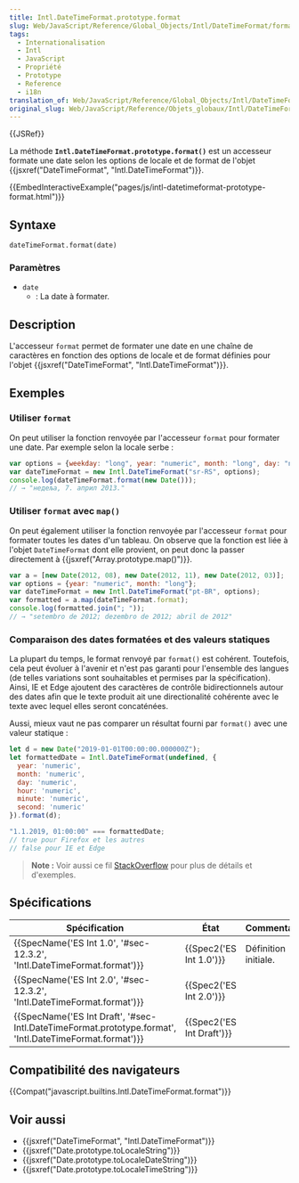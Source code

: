 ```yaml
---
title: Intl.DateTimeFormat.prototype.format
slug: Web/JavaScript/Reference/Global_Objects/Intl/DateTimeFormat/format
tags:
  - Internationalisation
  - Intl
  - JavaScript
  - Propriété
  - Prototype
  - Reference
  - i18n
translation_of: Web/JavaScript/Reference/Global_Objects/Intl/DateTimeFormat/format
original_slug: Web/JavaScript/Reference/Objets_globaux/Intl/DateTimeFormat/format
---
```

{{JSRef}}

La méthode **`Intl.DateTimeFormat.prototype.format()`** est un accesseur formate une date selon les options de locale et de format de l'objet {{jsxref("DateTimeFormat", "Intl.DateTimeFormat")}}.

{{EmbedInteractiveExample("pages/js/intl-datetimeformat-prototype-format.html")}}

## Syntaxe

    dateTimeFormat.format(date)

### Paramètres

- `date`
  - : La date à formater.

## Description

L'accesseur `format` permet de formater une date en une chaîne de caractères en fonction des options de locale et de format définies pour l'objet {{jsxref("DateTimeFormat", "Intl.DateTimeFormat")}}.

## Exemples

### Utiliser `format`

On peut utiliser la fonction renvoyée par l'accesseur `format` pour formater une date. Par exemple selon la locale serbe :

```js
var options = {weekday: "long", year: "numeric", month: "long", day: "numeric"};
var dateTimeFormat = new Intl.DateTimeFormat("sr-RS", options);
console.log(dateTimeFormat.format(new Date()));
// → "недеља, 7. април 2013."
```

### Utiliser `format` avec `map()`

On peut également utiliser la fonction renvoyée par l'accesseur `format` pour formater toutes les dates d'un tableau. On observe que la fonction est liée à l'objet `DateTimeFormat` dont elle provient, on peut donc la passer directement à {{jsxref("Array.prototype.map()")}}.

```js
var a = [new Date(2012, 08), new Date(2012, 11), new Date(2012, 03)];
var options = {year: "numeric", month: "long"};
var dateTimeFormat = new Intl.DateTimeFormat("pt-BR", options);
var formatted = a.map(dateTimeFormat.format);
console.log(formatted.join("; "));
// → "setembro de 2012; dezembro de 2012; abril de 2012"
```

### Comparaison des dates formatées et des valeurs statiques

La plupart du temps, le format renvoyé par `format()` est cohérent. Toutefois, cela peut évoluer à l'avenir et n'est pas garanti pour l'ensemble des langues (de telles variations sont souhaitables et permises par la spécification). Ainsi, IE et Edge ajoutent des caractères de contrôle bidirectionnels autour des dates afin que le texte produit ait une directionalité cohérente avec le texte avec lequel elles seront concaténées.

Aussi, mieux vaut ne pas comparer un résultat fourni par `format()` avec une valeur statique :

```js example-bad
let d = new Date("2019-01-01T00:00:00.000000Z");
let formattedDate = Intl.DateTimeFormat(undefined, {
  year: 'numeric',
  month: 'numeric',
  day: 'numeric',
  hour: 'numeric',
  minute: 'numeric',
  second: 'numeric'
}).format(d);

"1.1.2019, 01:00:00" === formattedDate;
// true pour Firefox et les autres
// false pour IE et Edge
```

> **Note :** Voir aussi ce fil [StackOverflow](https://stackoverflow.com/questions/25574963/ies-tolocalestring-has-strange-characters-in-results) pour plus de détails et d'exemples.

## Spécifications

| Spécification                                                                                                                            | État                             | Commentaires         |
| ---------------------------------------------------------------------------------------------------------------------------------------- | -------------------------------- | -------------------- |
| {{SpecName('ES Int 1.0', '#sec-12.3.2', 'Intl.DateTimeFormat.format')}}                                         | {{Spec2('ES Int 1.0')}} | Définition initiale. |
| {{SpecName('ES Int 2.0', '#sec-12.3.2', 'Intl.DateTimeFormat.format')}}                                         | {{Spec2('ES Int 2.0')}} |                      |
| {{SpecName('ES Int Draft', '#sec-Intl.DateTimeFormat.prototype.format', 'Intl.DateTimeFormat.format')}} | {{Spec2('ES Int Draft')}} |                      |

## Compatibilité des navigateurs

{{Compat("javascript.builtins.Intl.DateTimeFormat.format")}}

## Voir aussi

- {{jsxref("DateTimeFormat", "Intl.DateTimeFormat")}}
- {{jsxref("Date.prototype.toLocaleString")}}
- {{jsxref("Date.prototype.toLocaleDateString")}}
- {{jsxref("Date.prototype.toLocaleTimeString")}}
